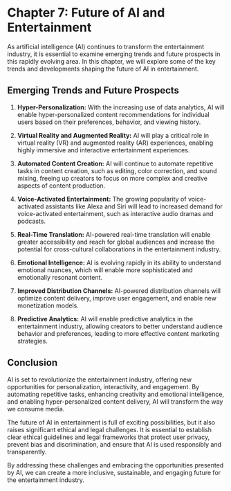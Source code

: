 Chapter 7: Future of AI and Entertainment
=========================================

As artificial intelligence (AI) continues to transform the entertainment industry, it is essential to examine emerging trends and future prospects in this rapidly evolving area. In this chapter, we will explore some of the key trends and developments shaping the future of AI in entertainment.

Emerging Trends and Future Prospects
------------------------------------

1. **Hyper-Personalization:** With the increasing use of data analytics, AI will enable hyper-personalized content recommendations for individual users based on their preferences, behavior, and viewing history.

2. **Virtual Reality and Augmented Reality:** AI will play a critical role in virtual reality (VR) and augmented reality (AR) experiences, enabling highly immersive and interactive entertainment experiences.

3. **Automated Content Creation:** AI will continue to automate repetitive tasks in content creation, such as editing, color correction, and sound mixing, freeing up creators to focus on more complex and creative aspects of content production.

4. **Voice-Activated Entertainment:** The growing popularity of voice-activated assistants like Alexa and Siri will lead to increased demand for voice-activated entertainment, such as interactive audio dramas and podcasts.

5. **Real-Time Translation:** AI-powered real-time translation will enable greater accessibility and reach for global audiences and increase the potential for cross-cultural collaborations in the entertainment industry.

6. **Emotional Intelligence:** AI is evolving rapidly in its ability to understand emotional nuances, which will enable more sophisticated and emotionally resonant content.

7. **Improved Distribution Channels:** AI-powered distribution channels will optimize content delivery, improve user engagement, and enable new monetization models.

8. **Predictive Analytics:** AI will enable predictive analytics in the entertainment industry, allowing creators to better understand audience behavior and preferences, leading to more effective content marketing strategies.

Conclusion
----------

AI is set to revolutionize the entertainment industry, offering new opportunities for personalization, interactivity, and engagement. By automating repetitive tasks, enhancing creativity and emotional intelligence, and enabling hyper-personalized content delivery, AI will transform the way we consume media.

The future of AI in entertainment is full of exciting possibilities, but it also raises significant ethical and legal challenges. It is essential to establish clear ethical guidelines and legal frameworks that protect user privacy, prevent bias and discrimination, and ensure that AI is used responsibly and transparently.

By addressing these challenges and embracing the opportunities presented by AI, we can create a more inclusive, sustainable, and engaging future for the entertainment industry.
